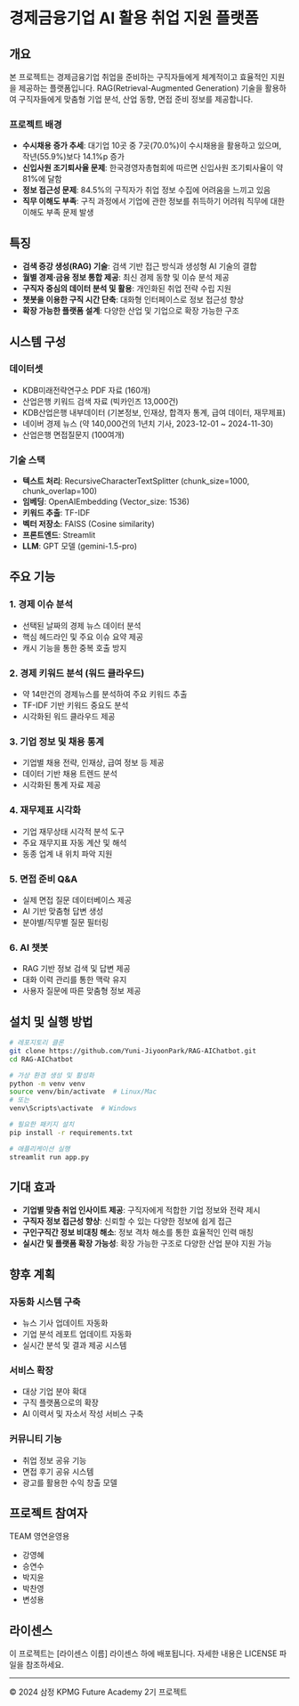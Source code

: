 # 경제금융기업 AI 활용 취업 지원 플랫폼

## 개요

본 프로젝트는 경제금융기업 취업을 준비하는 구직자들에게 체계적이고 효율적인 지원을 제공하는 플랫폼입니다. RAG(Retrieval-Augmented Generation) 기술을 활용하여 구직자들에게 맞춤형 기업 분석, 산업 동향, 면접 준비 정보를 제공합니다.

### 프로젝트 배경

- **수시채용 증가 추세**: 대기업 10곳 중 7곳(70.0%)이 수시채용을 활용하고 있으며, 작년(55.9%)보다 14.1%p 증가
- **신입사원 조기퇴사율 문제**: 한국경영자총협회에 따르면 신입사원 조기퇴사율이 약 81%에 달함
- **정보 접근성 문제**: 84.5%의 구직자가 취업 정보 수집에 어려움을 느끼고 있음
- **직무 이해도 부족**: 구직 과정에서 기업에 관한 정보를 취득하기 어려워 직무에 대한 이해도 부족 문제 발생

## 특징

- **검색 증강 생성(RAG) 기술**: 검색 기반 접근 방식과 생성형 AI 기술의 결합
- **월별 경제·금융 정보 통합 제공**: 최신 경제 동향 및 이슈 분석 제공
- **구직자 중심의 데이터 분석 및 활용**: 개인화된 취업 전략 수립 지원
- **챗봇을 이용한 구직 시간 단축**: 대화형 인터페이스로 정보 접근성 향상
- **확장 가능한 플랫폼 설계**: 다양한 산업 및 기업으로 확장 가능한 구조

## 시스템 구성

### 데이터셋

- KDB미래전략연구소 PDF 자료 (160개)
- 산업은행 키워드 검색 자료 (빅카인즈 13,000건)
- KDB산업은행 내부데이터 (기본정보, 인재상, 합격자 통계, 급여 데이터, 재무제표)
- 네이버 경제 뉴스 (약 140,000건의 1년치 기사, 2023-12-01 ~ 2024-11-30)
- 산업은행 면접질문지 (100여개)

### 기술 스택

- **텍스트 처리**: RecursiveCharacterTextSplitter (chunk_size=1000, chunk_overlap=100)
- **임베딩**: OpenAIEmbedding (Vector_size: 1536)
- **키워드 추출**: TF-IDF
- **벡터 저장소**: FAISS (Cosine similarity)
- **프론트엔드**: Streamlit
- **LLM**: GPT 모델 (gemini-1.5-pro)

## 주요 기능

### 1. 경제 이슈 분석
- 선택된 날짜의 경제 뉴스 데이터 분석
- 핵심 헤드라인 및 주요 이슈 요약 제공
- 캐시 기능을 통한 중복 호출 방지

### 2. 경제 키워드 분석 (워드 클라우드)
- 약 14만건의 경제뉴스를 분석하여 주요 키워드 추출
- TF-IDF 기반 키워드 중요도 분석
- 시각화된 워드 클라우드 제공

### 3. 기업 정보 및 채용 통계
- 기업별 채용 전략, 인재상, 급여 정보 등 제공
- 데이터 기반 채용 트렌드 분석
- 시각화된 통계 자료 제공

### 4. 재무제표 시각화
- 기업 재무상태 시각적 분석 도구
- 주요 재무지표 자동 계산 및 해석
- 동종 업계 내 위치 파악 지원

### 5. 면접 준비 Q&A
- 실제 면접 질문 데이터베이스 제공
- AI 기반 맞춤형 답변 생성
- 분야별/직무별 질문 필터링

### 6. AI 챗봇
- RAG 기반 정보 검색 및 답변 제공
- 대화 이력 관리를 통한 맥락 유지
- 사용자 질문에 따른 맞춤형 정보 제공

## 설치 및 실행 방법

```bash
# 레포지토리 클론
git clone https://github.com/Yuni-JiyoonPark/RAG-AIChatbot.git
cd RAG-AIChatbot

# 가상 환경 생성 및 활성화
python -m venv venv
source venv/bin/activate  # Linux/Mac
# 또는
venv\Scripts\activate  # Windows

# 필요한 패키지 설치
pip install -r requirements.txt

# 애플리케이션 실행
streamlit run app.py
```

## 기대 효과

- **기업별 맞춤 취업 인사이트 제공**: 구직자에게 적합한 기업 정보와 전략 제시
- **구직자 정보 접근성 향상**: 신뢰할 수 있는 다양한 정보에 쉽게 접근
- **구인구직간 정보 비대칭 해소**: 정보 격차 해소를 통한 효율적인 인력 매칭
- **실시간 및 플랫폼 확장 가능성**: 확장 가능한 구조로 다양한 산업 분야 지원 가능

## 향후 계획

### 자동화 시스템 구축
- 뉴스 기사 업데이트 자동화
- 기업 분석 레포트 업데이트 자동화
- 실시간 분석 및 결과 제공 시스템

### 서비스 확장
- 대상 기업 분야 확대
- 구직 플랫폼으로의 확장
- AI 이력서 및 자소서 작성 서비스 구축

### 커뮤니티 기능
- 취업 정보 공유 기능
- 면접 후기 공유 시스템
- 광고를 활용한 수익 창출 모델

## 프로젝트 참여자

TEAM 영연윤영용 
- 강영혜
- 승연수
- 박지윤
- 박찬영
- 변성용

## 라이센스

이 프로젝트는 [라이센스 이름] 라이센스 하에 배포됩니다. 자세한 내용은 LICENSE 파일을 참조하세요.

---

© 2024 삼정 KPMG Future Academy 2기 프로젝트
